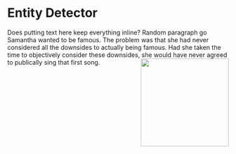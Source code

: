 # Entity Detector

<!-- [[/images/renders/EntityDetectorRender.png | Entity Detector Block Render]] -->

Does putting text here keep everything inline? Random paragraph go Samantha wanted to be famous. The problem was that she had never considered all the downsides to actually being famous. Had she taken the time to objectively consider these downsides, she would have never agreed to publically sing that first song. <img width=200 src="images/renders/EntityDetectorRender.png" align="right">
<br>
